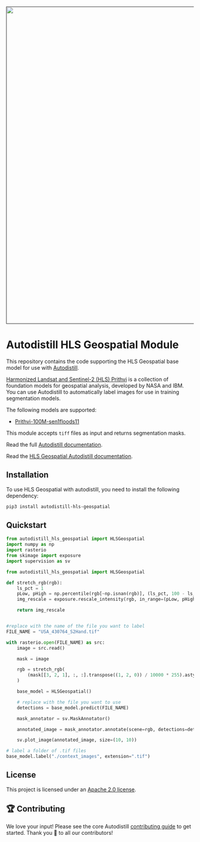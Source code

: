 <div align="center">
  <p>
    <a align="center" href="" target="_blank">
      <img
        width="850"
        src="https://media.roboflow.com/open-source/autodistill/autodistill-banner.png"
      >
    </a>
  </p>
</div>

# Autodistill HLS Geospatial Module

This repository contains the code supporting the HLS Geospatial base model for use with [Autodistill](https://github.com/autodistill/autodistill).

[Harmonized Landsat and Sentinel-2 (HLS) Prithvi](https://github.com/NASA-IMPACT/hls-foundation-os) is a collection of foundation models for geospatial analysis, developed by NASA and IBM. You can use Autodistill to automatically label images for use in training segmentation models.

The following models are supported:

- [Prithvi-100M-sen1floods11](https://huggingface.co/ibm-nasa-geospatial/Prithvi-100M-sen1floods11)

This module accepts `tiff` files as input and returns segmentation masks.

Read the full [Autodistill documentation](https://autodistill.github.io/autodistill/).

Read the [HLS Geospatial Autodistill documentation](https://autodistill.github.io/autodistill/base_models/clip/).

## Installation

To use HLS Geospatial with autodistill, you need to install the following dependency:

```bash
pip3 install autodistill-hls-geospatial
```

## Quickstart

```python
from autodistill_hls_geospatial import HLSGeospatial
import numpy as np
import rasterio
from skimage import exposure
import supervision as sv

from autodistill_hls_geospatial import HLSGeospatial

def stretch_rgb(rgb):
    ls_pct = 1
    pLow, pHigh = np.percentile(rgb[~np.isnan(rgb)], (ls_pct, 100 - ls_pct))
    img_rescale = exposure.rescale_intensity(rgb, in_range=(pLow, pHigh))

    return img_rescale


#replace with the name of the file you want to label
FILE_NAME = "USA_430764_S2Hand.tif"

with rasterio.open(FILE_NAME) as src:
    image = src.read()

    mask = image

    rgb = stretch_rgb(
        (mask[[3, 2, 1], :, :].transpose((1, 2, 0)) / 10000 * 255).astype(np.uint8)
    )

    base_model = HLSGeospatial()

    # replace with the file you want to use
    detections = base_model.predict(FILE_NAME)

    mask_annotator = sv.MaskAnnotator()

    annotated_image = mask_annotator.annotate(scene=rgb, detections=detections)

    sv.plot_image(annotated_image, size=(10, 10))

# label a folder of .tif files
base_model.label("./context_images", extension=".tif")
```


## License

This project is licensed under an [Apache 2.0 license](LICENSE).

## 🏆 Contributing

We love your input! Please see the core Autodistill [contributing guide](https://github.com/autodistill/autodistill/blob/main/CONTRIBUTING.md) to get started. Thank you 🙏 to all our contributors!
